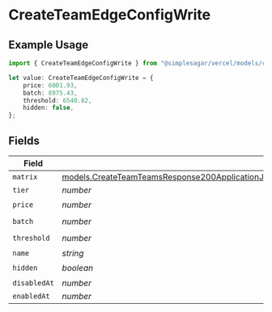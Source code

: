 # CreateTeamEdgeConfigWrite

## Example Usage

```typescript
import { CreateTeamEdgeConfigWrite } from "@simplesagar/vercel/models/createteamop.js";

let value: CreateTeamEdgeConfigWrite = {
    price: 6001.93,
    batch: 8975.43,
    threshold: 6540.82,
    hidden: false,
};
```

## Fields

| Field                                                                                                                                                                                                              | Type                                                                                                                                                                                                               | Required                                                                                                                                                                                                           | Description                                                                                                                                                                                                        |
| ------------------------------------------------------------------------------------------------------------------------------------------------------------------------------------------------------------------ | ------------------------------------------------------------------------------------------------------------------------------------------------------------------------------------------------------------------ | ------------------------------------------------------------------------------------------------------------------------------------------------------------------------------------------------------------------ | ------------------------------------------------------------------------------------------------------------------------------------------------------------------------------------------------------------------ |
| `matrix`                                                                                                                                                                                                           | [models.CreateTeamTeamsResponse200ApplicationJSONResponseBodyBillingInvoiceItemsEdgeConfigWriteMatrix](../models/createteamteamsresponse200applicationjsonresponsebodybillinginvoiceitemsedgeconfigwritematrix.md) | :heavy_minus_sign:                                                                                                                                                                                                 | N/A                                                                                                                                                                                                                |
| `tier`                                                                                                                                                                                                             | *number*                                                                                                                                                                                                           | :heavy_minus_sign:                                                                                                                                                                                                 | N/A                                                                                                                                                                                                                |
| `price`                                                                                                                                                                                                            | *number*                                                                                                                                                                                                           | :heavy_check_mark:                                                                                                                                                                                                 | N/A                                                                                                                                                                                                                |
| `batch`                                                                                                                                                                                                            | *number*                                                                                                                                                                                                           | :heavy_check_mark:                                                                                                                                                                                                 | N/A                                                                                                                                                                                                                |
| `threshold`                                                                                                                                                                                                        | *number*                                                                                                                                                                                                           | :heavy_check_mark:                                                                                                                                                                                                 | N/A                                                                                                                                                                                                                |
| `name`                                                                                                                                                                                                             | *string*                                                                                                                                                                                                           | :heavy_minus_sign:                                                                                                                                                                                                 | N/A                                                                                                                                                                                                                |
| `hidden`                                                                                                                                                                                                           | *boolean*                                                                                                                                                                                                          | :heavy_check_mark:                                                                                                                                                                                                 | N/A                                                                                                                                                                                                                |
| `disabledAt`                                                                                                                                                                                                       | *number*                                                                                                                                                                                                           | :heavy_minus_sign:                                                                                                                                                                                                 | N/A                                                                                                                                                                                                                |
| `enabledAt`                                                                                                                                                                                                        | *number*                                                                                                                                                                                                           | :heavy_minus_sign:                                                                                                                                                                                                 | N/A                                                                                                                                                                                                                |